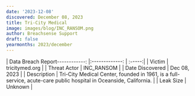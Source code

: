 ```yaml
---
date: '2023-12-08'
discovered: December 08, 2023
title: Tri-City Medical
image: images/blog/INC_RANSOM.png
author: Breachsense Support
draft: false
yearmonths: 2023/december
---
```


| Data Breach Report------------:     |:-------------:    | :-----:|
| Victim      | tricitymed.org      | 
| Threat Actor      | INC_RANSOM      | 
| Date Discovered      | Dec 08, 2023      | 
| Description      | Tri-City Medical Center, founded in 1961, is a full-service, acute-care public hospital in Oceanside, California.      | 
| Leak Size      | Unknown      | 

